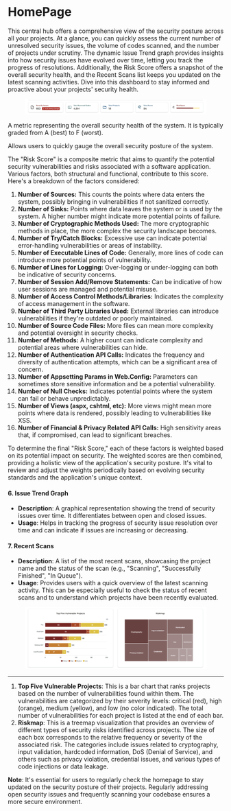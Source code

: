 # HomePage

This central hub offers a comprehensive view of the security posture across all your projects. At a glance, you can quickly assess the current number of unresolved security issues, the volume of codes scanned, and the number of projects under scrutiny. The dynamic Issue Trend graph provides insights into how security issues have evolved over time, letting you track the progress of resolutions. Additionally, the Risk Score offers a snapshot of the overall security health, and the Recent Scans list keeps you updated on the latest scanning activities. Dive into this dashboard to stay informed and proactive about your projects' security health.

<figure><img src="../.gitbook/assets/image (3).png" alt=""><figcaption></figcaption></figure>

A metric representing the overall security health of the system. It is typically graded from A (best) to F (worst).

Allows users to quickly gauge the overall security posture of the system.

The "Risk Score" is a composite metric that aims to quantify the potential security vulnerabilities and risks associated with a software application. Various factors, both structural and functional, contribute to this score. Here's a breakdown of the factors considered:

1. **Number of Sources:** This counts the points where data enters the system, possibly bringing in vulnerabilities if not sanitized correctly.
2. **Number of Sinks:** Points where data leaves the system or is used by the system. A higher number might indicate more potential points of failure.
3. **Number of Cryptographic Methods Used:** The more cryptographic methods in place, the more complex the security landscape becomes.
4. **Number of Try/Catch Blocks:** Excessive use can indicate potential error-handling vulnerabilities or areas of instability.
5. **Number of Executable Lines of Code:** Generally, more lines of code can introduce more potential points of vulnerability.
6. **Number of Lines for Logging:** Over-logging or under-logging can both be indicative of security concerns.
7. **Number of Session Add/Remove Statements:** Can be indicative of how user sessions are managed and potential misuse.
8. **Number of Access Control Methods/Libraries:** Indicates the complexity of access management in the software.
9. **Number of Third Party Libraries Used:** External libraries can introduce vulnerabilities if they're outdated or poorly maintained.
10. **Number of Source Code Files:** More files can mean more complexity and potential oversight in security checks.
11. **Number of Methods:** A higher count can indicate complexity and potential areas where vulnerabilities can hide.
12. **Number of Authentication API Calls:** Indicates the frequency and diversity of authentication attempts, which can be a significant area of concern.
13. **Number of Appsetting Params in Web.Config:** Parameters can sometimes store sensitive information and be a potential vulnerability.
14. **Number of Null Checks:** Indicates potential points where the system can fail or behave unpredictably.
15. **Number of Views (aspx, cshtml, etc):** More views might mean more points where data is rendered, possibly leading to vulnerabilities like XSS.
16. **Number of Financial & Privacy Related API Calls:** High sensitivity areas that, if compromised, can lead to significant breaches.

To determine the final "Risk Score," each of these factors is weighted based on its potential impact on security. The weighted scores are then combined, providing a holistic view of the application's security posture. It's vital to review and adjust the weights periodically based on evolving security standards and the application's unique context.

#### **6. Issue Trend Graph**

* **Description**: A graphical representation showing the trend of security issues over time. It differentiates between open and closed issues.
* **Usage**: Helps in tracking the progress of security issue resolution over time and can indicate if issues are increasing or decreasing.

#### **7. Recent Scans**

* **Description**: A list of the most recent scans, showcasing the project name and the status of the scan (e.g., "Scanning", "Successfully Finished", "In Queue").
* **Usage**: Provides users with a quick overview of the latest scanning activity. This can be especially useful to check the status of recent scans and to understand which projects have been recently evaluated.

<figure><img src="../.gitbook/assets/image (4).png" alt=""><figcaption></figcaption></figure>

***

1. **Top Five Vulnerable Projects**: This is a bar chart that ranks projects based on the number of vulnerabilities found within them. The vulnerabilities are categorized by their severity levels: critical (red), high (orange), medium (yellow), and low (no color indicated). The total number of vulnerabilities for each project is listed at the end of each bar.
2. **Riskmap**: This is a treemap visualization that provides an overview of different types of security risks identified across projects. The size of each box corresponds to the relative frequency or severity of the associated risk. The categories include issues related to cryptography, input validation, hardcoded information, DoS (Denial of Service), and others such as privacy violation, credential issues, and various types of code injections or data leakage.

**Note**: It's essential for users to regularly check the homepage to stay updated on the security posture of their projects. Regularly addressing open security issues and frequently scanning your codebase ensures a more secure environment.
